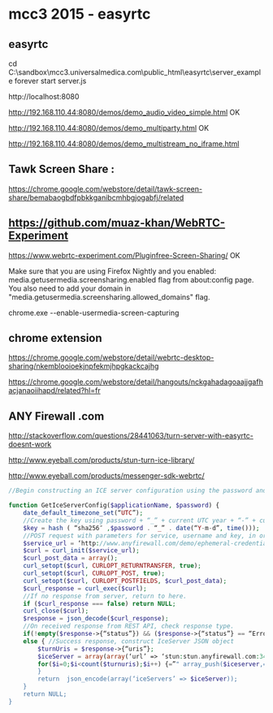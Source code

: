 mcc3 2015 - easyrtc
===

## easyrtc

cd C:\sandbox\mcc3.universalmedica.com\public_html\easyrtc\server_example
forever start server.js 

http://localhost:8080 

http://192.168.110.44:8080/demos/demo_audio_video_simple.html  OK

http://192.168.110.44:8080/demos/demo_multiparty.html  OK 

http://192.168.110.44:8080/demos/demo_multistream_no_iframe.html

## Tawk Screen Share : 
https://chrome.google.com/webstore/detail/tawk-screen-share/bemabaogbdfpbkkganibcmhbgjogabfj/related

## https://github.com/muaz-khan/WebRTC-Experiment

https://www.webrtc-experiment.com/Pluginfree-Screen-Sharing/ OK 

Make sure that you are using Firefox Nightly and you enabled: media.getusermedia.screensharing.enabled flag from about:config page. You also need to add your domain in "media.getusermedia.screensharing.allowed_domains" flag.

chrome.exe --enable-usermedia-screen-capturing

## chrome extension

https://chrome.google.com/webstore/detail/webrtc-desktop-sharing/nkemblooioekjnpfekmjhpgkackcajhg

https://chrome.google.com/webstore/detail/hangouts/nckgahadagoaajjgafhacjanaoiihapd/related?hl=fr

## ANY Firewall .com

http://stackoverflow.com/questions/28441063/turn-server-with-easyrtc-doesnt-work

http://www.eyeball.com/products/stun-turn-ice-library/

http://www.eyeball.com/products/messenger-sdk-webrtc/

```php
//Begin constructing an ICE server configuration using the password and application name created in service set-up

function GetIceServerConfig($applicationName, $password) {
    date_default_timezone_set(“UTC”);
    //Create the key using password + “_” + current UTC year + “-” + current UTC month + “-” + current UTC day then encrypt the key using SHA256
    $key = hash ( “sha256″ ,$password . “_” . date(“Y-m-d”, time()));
    //POST request with parameters for service, username and key, in order to get the ephemeral credential
    $service_url = ‘http://www.anyfirewall.com/demo/ephemeral-credential.php?service=turn&username=’.$applicationName.”&key=”.$key;
    $curl = curl_init($service_url);
    $curl_post_data = array();
    curl_setopt($curl, CURLOPT_RETURNTRANSFER, true);
    curl_setopt($curl, CURLOPT_POST, true);
    curl_setopt($curl, CURLOPT_POSTFIELDS, $curl_post_data);
    $curl_response = curl_exec($curl);
    //If no response from server, return to here.
    if ($curl_response === false) return NULL;
    curl_close($curl);
    $response = json_decode($curl_response);
    //On received response from REST API, check response type.
    if(!empty($response->{“status”}) && ($response->{“status”} == “Error”||$response->{“status”} == “Failure”)) return json_encode($response);
    else { //Success response, construct IceServer JSON object
        $turnUris = $response->{“uris”};
        $iceServer = array(array(‘url’ => ‘stun:stun.anyfirewall.com:3478′));
        for($i=0;$i<count($turnuris);$i++) {=”" array_push($iceserver,=”" array(‘url’=”"> $turnUris[$i], ‘username’=> $response->{“username”}, ‘credential’ => $response->{“password”}));
        }
        return  json_encode(array(‘iceServers’ => $iceServer));
    }
    return NULL;
}
```